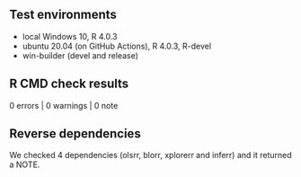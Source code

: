 ## Test environments
* local Windows 10, R 4.0.3
* ubuntu 20.04 (on GitHub Actions), R 4.0.3, R-devel
* win-builder (devel and release)

## R CMD check results

0 errors | 0 warnings | 0 note

## Reverse dependencies

We checked 4 dependencies (olsrr, blorr, xplorerr and inferr) and it returned a NOTE.


